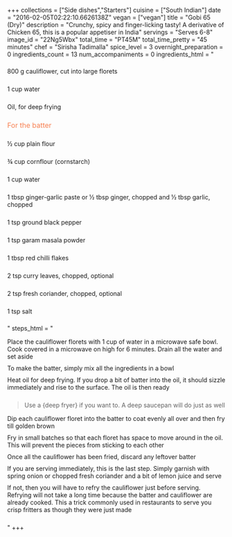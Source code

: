+++
collections = ["Side dishes","Starters"]
cuisine = ["South Indian"]
date = "2016-02-05T02:22:10.6626138Z"
vegan = ["vegan"]
title = "Gobi 65 (Dry)"
description = "Crunchy, spicy and finger-licking tasty! A derivative of Chicken 65, this is a popular appetiser in India"
servings = "Serves 6-8"
image_id = "22Ng5Wbx"
total_time = "PT45M"
total_time_pretty = "45 minutes"
chef = "Sirisha Tadimalla"
spice_level = 3
overnight_preparation = 0
ingredients_count = 13
num_accompaniments = 0
ingredients_html = "<ul style='padding-left: 0; list-style: none;'><li itemprop='recipeIngredient' style='margin: 8px 0px;padding: 8px 0px;'>800 g cauliflower, cut into large florets</li><li itemprop='recipeIngredient' style='margin: 8px 0px;padding: 8px 0px;'>1 cup water</li><li itemprop='recipeIngredient' style='margin: 8px 0px;padding: 8px 0px;'>Oil, for deep frying</li><li style='margin: 8px 0px;padding: 8px 0px;'><span style='font-size: medium; color: #f78153;'>For the batter</span></li><li itemprop='recipeIngredient' style='margin: 8px 0px;padding: 8px 0px;'>½ cup plain flour</li><li itemprop='recipeIngredient' style='margin: 8px 0px;padding: 8px 0px;'>¾ cup cornflour (cornstarch)</li><li itemprop='recipeIngredient' style='margin: 8px 0px;padding: 8px 0px;'>1 cup water</li><li itemprop='recipeIngredient' style='margin: 8px 0px;padding: 8px 0px;'>1 tbsp ginger-garlic paste or ½ tbsp ginger, chopped and ½ tbsp garlic, chopped</li><li itemprop='recipeIngredient' style='margin: 8px 0px;padding: 8px 0px;'>1 tsp ground black pepper</li><li itemprop='recipeIngredient' style='margin: 8px 0px;padding: 8px 0px;'>1 tsp garam masala powder</li><li itemprop='recipeIngredient' style='margin: 8px 0px;padding: 8px 0px;'>1 tbsp red chilli flakes</li><li itemprop='recipeIngredient' style='margin: 8px 0px;padding: 8px 0px;'>2 tsp curry leaves, chopped, optional</li><li itemprop='recipeIngredient' style='margin: 8px 0px;padding: 8px 0px;'>2 tsp fresh coriander, chopped, optional</li><li itemprop='recipeIngredient' style='margin: 8px 0px;padding: 8px 0px;'>1 tsp salt</li></ul>"
steps_html = "<ol style='list-style: none inside; padding-left: 0px;'><li style='padding-bottom: 10px;'><i class='step-track-icon fa fa-square-o'></i><span class='step-text' itemprop='recipeInstructions'>Place the cauliflower florets with 1 cup of water in a microwave safe bowl. Cook covered in a microwave on high for 6 minutes. Drain all the water and set aside</span></li><li style='padding-bottom: 10px;'><i class='step-track-icon fa fa-square-o'></i><span class='step-text' itemprop='recipeInstructions'>To make the batter, simply mix all the ingredients in a bowl</span></li><li style='padding-bottom: 10px;'><i class='step-track-icon fa fa-square-o'></i><span class='step-text' itemprop='recipeInstructions'>Heat oil for deep frying. If you drop a bit of batter into the oil, it should sizzle immediately and rise to the surface. The oil is then ready</span></li><blockquote>Use a {deep fryer} if you want to. A deep saucepan will do just as well</blockquote><li style='padding-bottom: 10px;'><i class='step-track-icon fa fa-square-o'></i><span class='step-text' itemprop='recipeInstructions'>Dip each cauliflower floret into the batter to coat evenly all over and then fry till golden brown</span></li><li style='padding-bottom: 10px;'><i class='step-track-icon fa fa-square-o'></i><span class='step-text' itemprop='recipeInstructions'>Fry in small batches so that each floret has space to move around in the oil. This will prevent the pieces from sticking to each other</span></li><li style='padding-bottom: 10px;'><i class='step-track-icon fa fa-square-o'></i><span class='step-text' itemprop='recipeInstructions'>Once all the cauliflower has been fried, discard any leftover batter</span></li><li style='padding-bottom: 10px;'><i class='step-track-icon fa fa-square-o'></i><span class='step-text' itemprop='recipeInstructions'>If you are serving immediately, this is the last step. Simply garnish with spring onion or chopped fresh coriander and a bit of lemon juice and serve</span></li><li style='padding-bottom: 10px;'><i class='step-track-icon fa fa-square-o'></i><span class='step-text' itemprop='recipeInstructions'>If not, then you will have to refry the cauliflower just before serving. Refrying will not take a long time because the batter and cauliflower are already cooked. This a trick commonly used in restaurants to serve you crisp fritters as though they were just made</span></li></ol>"
+++
